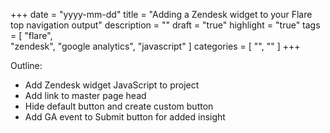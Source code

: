 +++
date = "yyyy-mm-dd"
title = "Adding a Zendesk widget to your Flare top navigation output"
description = ""
draft = "true"
highlight = "true"
tags = [
    "flare",    
    "zendesk",
    "google analytics",
    "javascript"
]
categories = [
    "",
    ""
]
+++

<!-- This is a template file for blogs. Copy and replace frontmatter & content. -->

Outline:

* Add Zendesk widget JavaScript to project
* Add link to master page head
* Hide default button and create custom button
* Add GA event to Submit button for added insight
